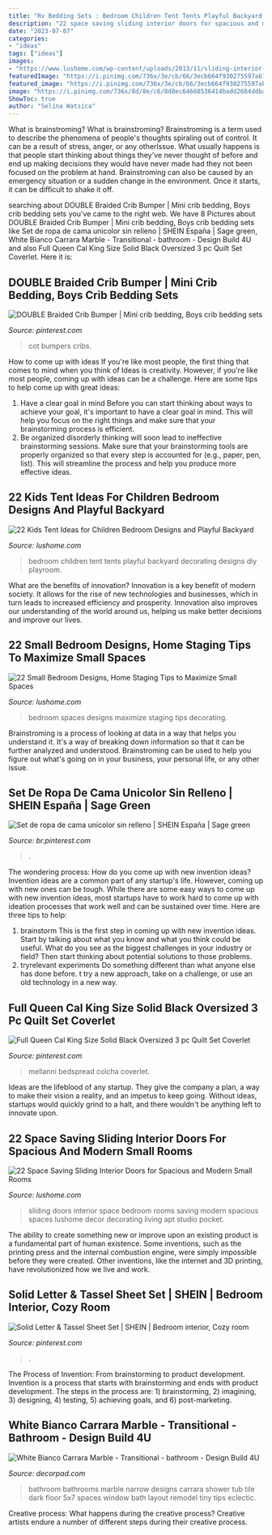 ```yaml
---
title: "Rv Bedding Sets : Bedroom Children Tent Tents Playful Backyard Decorating Designs Diy Playroom"
description: "22 space saving sliding interior doors for spacious and modern small rooms"
date: "2023-07-07"
categories:
- "ideas"
tags: ["ideas"]
images:
- "https://www.lushome.com/wp-content/uploads/2013/11/sliding-interior-doors-design-ideas-20.jpg"
featuredImage: "https://i.pinimg.com/736x/3e/cb/66/3ecb664f930275597ab7925141bf1393.jpg"
featured_image: "https://i.pinimg.com/736x/3e/cb/66/3ecb664f930275597ab7925141bf1393.jpg"
image: "https://i.pinimg.com/736x/8d/8e/c6/8d8ec64668536414badd2684ddbaf733.jpg"
ShowToc: true
author: "Selina Watsica"
---
```



What is brainstroming?
What is brainstroming? Brainstroming is a term used to describe the phenomena of people's thoughts spiraling out of control. It can be a result of stress, anger, or any otherIssue. What usually happens is that people start thinking about things they've never thought of before and end up making decisions they would have never made had they not been focused on the problem at hand. Brainstroming can also be caused by an emergency situation or a sudden change in the environment. Once it starts, it can be difficult to shake it off.

	

		
searching about DOUBLE Braided Crib Bumper | Mini crib bedding, Boys crib bedding sets you've came to the right web. We have 8 Pictures about DOUBLE Braided Crib Bumper | Mini crib bedding, Boys crib bedding sets like Set de ropa de cama unicolor sin relleno | SHEIN España | Sage green, White Bianco Carrara Marble - Transitional - bathroom - Design Build 4U and also Full Queen Cal King Size Solid Black Oversized 3 pc Quilt Set Coverlet. Here it is:
		
    
## DOUBLE Braided Crib Bumper | Mini Crib Bedding, Boys Crib Bedding Sets

<img loading=lazy src="https://i.pinimg.com/736x/8d/8e/c6/8d8ec64668536414badd2684ddbaf733.jpg" onerror="this.onerror=null;this.src='https://tse2.mm.bing.net/th?id=OIP.FCuh3myHCeCiwdl53wY_gQHaLH&amp;pid=15.1';" alt="DOUBLE Braided Crib Bumper | Mini crib bedding, Boys crib bedding sets">

_Source: pinterest.com_

>cot bumpers cribs. 

	

How to come up with ideas
If you're like most people, the first thing that comes to mind when you think of Ideas is creativity. However, if you're like most people, coming up with ideas can be a challenge. 
Here are some tips to help come up with great ideas: 
1. Have a clear goal in mind 
Before you can start thinking about ways to achieve your goal, it's important to have a clear goal in mind. This will help you focus on the right things and make sure that your brainstorming process is efficient. 
2. Be organized 
 disorderly thinking will soon lead to ineffective brainstorming sessions. Make sure that your brainstorming tools are properly organized so that every step is accounted for (e.g., paper, pen, list). This will streamline the process and help you produce more effective ideas. 

    
## 22 Kids Tent Ideas For Children Bedroom Designs And Playful Backyard

<img loading=lazy src="https://www.lushome.com/wp-content/uploads/2013/05/kids-playroom-ideas-tents-children-bedroom-15.jpg" onerror="this.onerror=null;this.src='https://tse4.mm.bing.net/th?id=OIP.MXKBAyICRK9-6IDrs4RTFAHaE8&amp;pid=15.1';" alt="22 Kids Tent Ideas for Children Bedroom Designs and Playful Backyard">

_Source: lushome.com_

>bedroom children tent tents playful backyard decorating designs diy playroom. 

	

What are the benefits of innovation?
Innovation is a key benefit of modern society. It allows for the rise of new technologies and businesses, which in turn leads to increased efficiency and prosperity. Innovation also improves our understanding of the world around us, helping us make better decisions and improve our lives.

    
## 22 Small Bedroom Designs, Home Staging Tips To Maximize Small Spaces

<img loading=lazy src="https://www.lushome.com/wp-content/uploads/2015/05/small-spaces-bedroom-designs-decorating-ideas-20.jpg" onerror="this.onerror=null;this.src='https://tse3.mm.bing.net/th?id=OIP.IKyDU-Sv_hhBut0qFMlepwHaJ3&amp;pid=15.1';" alt="22 Small Bedroom Designs, Home Staging Tips to Maximize Small Spaces">

_Source: lushome.com_

>bedroom spaces designs maximize staging tips decorating. 

	

Brainstroming is a process of looking at data in a way that helps you understand it. It's a way of breaking down information so that it can be further analyzed and understood. Brainstroming can be used to help you figure out what's going on in your business, your personal life, or any other issue.

    
## Set De Ropa De Cama Unicolor Sin Relleno | SHEIN España | Sage Green

<img loading=lazy src="https://i.pinimg.com/736x/3e/cb/66/3ecb664f930275597ab7925141bf1393.jpg" onerror="this.onerror=null;this.src='https://tse1.mm.bing.net/th?id=OIP.yhuns9zkB3B-o9noJAcoXgHaJ3&amp;pid=15.1';" alt="Set de ropa de cama unicolor sin relleno | SHEIN España | Sage green">

_Source: br.pinterest.com_

>. 

	

The wondering process: How do you come up with new invention ideas?
Invention ideas are a common part of any startup's life. However, coming up with new ones can be tough. While there are some easy ways to come up with new invention ideas, most startups have to work hard to come up with ideation processes that work well and can be sustained over time. Here are three tips to help:
1) brainstorm
This is the first step in coming up with new invention ideas. Start by talking about what you know and what you think could be useful. What do you see as the biggest challenges in your industry or field? Then start thinking about potential solutions to those problems.
2) tryrelevant experiments
Do something different than what anyone else has done before. t try a new approach, take on a challenge, or use an old technology in a new way.

    
## Full Queen Cal King Size Solid Black Oversized 3 Pc Quilt Set Coverlet

<img loading=lazy src="https://i.pinimg.com/736x/de/7b/04/de7b04ff4927067c0fd9e8f835e037f9.jpg" onerror="this.onerror=null;this.src='https://tse2.mm.bing.net/th?id=OIP.GQ-qlSUH1qziZ2krozao_wAAAA&amp;pid=15.1';" alt="Full Queen Cal King Size Solid Black Oversized 3 pc Quilt Set Coverlet">

_Source: pinterest.com_

>mellanni bedspread colcha coverlet. 

	

Ideas are the lifeblood of any startup. They give the company a plan, a way to make their vision a reality, and an impetus to keep going. Without ideas, startups would quickly grind to a halt, and there wouldn't be anything left to innovate upon.

    
## 22 Space Saving Sliding Interior Doors For Spacious And Modern Small Rooms

<img loading=lazy src="https://www.lushome.com/wp-content/uploads/2013/11/sliding-interior-doors-design-ideas-20.jpg" onerror="this.onerror=null;this.src='https://tse4.mm.bing.net/th?id=OIP.pUzbgtMauXAP3ynYEbrIGQAAAA&amp;pid=15.1';" alt="22 Space Saving Sliding Interior Doors for Spacious and Modern Small Rooms">

_Source: lushome.com_

>sliding doors interior space bedroom rooms saving modern spacious spaces lushome decor decorating living apt studio pocket. 

	

The ability to create something new or improve upon an existing product is a fundamental part of human existence. Some inventions, such as the printing press and the internal combustion engine, were simply impossible before they were created. Other inventions, like the internet and 3D printing, have revolutionized how we live and work.

    
## Solid Letter &amp; Tassel Sheet Set | SHEIN | Bedroom Interior, Cozy Room

<img loading=lazy src="https://i.pinimg.com/736x/5d/08/e8/5d08e895521d50eb7e6464dfbe516f22.jpg" onerror="this.onerror=null;this.src='https://tse2.mm.bing.net/th?id=OIP.37Gi9X1QuzObjD5w9I4p9wHaJ3&amp;pid=15.1';" alt="Solid Letter &amp; Tassel Sheet Set | SHEIN | Bedroom interior, Cozy room">

_Source: pinterest.com_

>. 

	

The Process of Invention: From brainstorming to product development.
Invention is a process that starts with brainstorming and ends with product development. The steps in the process are: 1) brainstorming, 2) imagining, 3) designing, 4) testing, 5) achieving goals, and 6) post-marketing.

    
## White Bianco Carrara Marble - Transitional - Bathroom - Design Build 4U

<img loading=lazy src="https://cdn.decorpad.com/photos/2013/03/19/9b24e5fae9bf.jpeg" onerror="this.onerror=null;this.src='https://tse1.mm.bing.net/th?id=OIP.ZGj-sQlNLKXo3zMouIRAdAHaLH&amp;pid=15.1';" alt="White Bianco Carrara Marble - Transitional - bathroom - Design Build 4U">

_Source: decorpad.com_

>bathroom bathrooms marble narrow designs carrara shower tub tile dark floor 5x7 spaces window bath layout remodel tiny tips eclectic. 

	

Creative process: What happens during the creative process?
Creative artists endure a number of different steps during their creative process.

